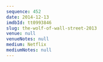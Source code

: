 ```yaml
---
sequence: 452
date: 2014-12-13
imdbId: tt0993846
slug: the-wolf-of-wall-street-2013
venue: null
venueNotes: null
medium: Netflix
mediumNotes: null
---
```

